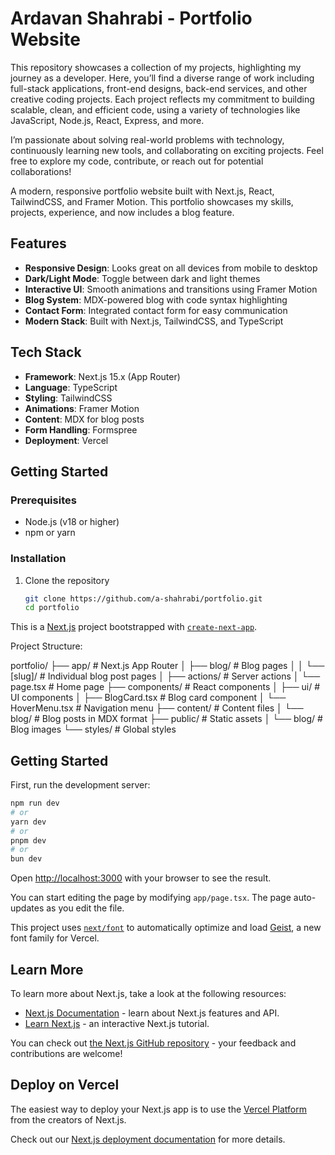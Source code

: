 # Ardavan Shahrabi - Portfolio Website

This repository showcases a collection of my projects, highlighting my journey as a developer. Here, you’ll find a diverse range of work including full-stack applications, front-end designs, back-end services, and other creative coding projects. Each project reflects my commitment to building scalable, clean, and efficient code, using a variety of technologies like JavaScript, Node.js, React, Express, and more.

I’m passionate about solving real-world problems with technology, continuously learning new tools, and collaborating on exciting projects. Feel free to explore my code, contribute, or reach out for potential collaborations!



A modern, responsive portfolio website built with Next.js, React, TailwindCSS, and Framer Motion. This portfolio showcases my skills, projects, experience, and now includes a blog feature.


## Features

- **Responsive Design**: Looks great on all devices from mobile to desktop
- **Dark/Light Mode**: Toggle between dark and light themes
- **Interactive UI**: Smooth animations and transitions using Framer Motion
- **Blog System**: MDX-powered blog with code syntax highlighting
- **Contact Form**: Integrated contact form for easy communication
- **Modern Stack**: Built with Next.js, TailwindCSS, and TypeScript

## Tech Stack

- **Framework**: Next.js 15.x (App Router)
- **Language**: TypeScript
- **Styling**: TailwindCSS
- **Animations**: Framer Motion
- **Content**: MDX for blog posts
- **Form Handling**: Formspree
- **Deployment**: Vercel

## Getting Started

### Prerequisites

- Node.js (v18 or higher)
- npm or yarn

### Installation

1. Clone the repository
   ```bash
   git clone https://github.com/a-shahrabi/portfolio.git
   cd portfolio
This is a [Next.js](https://nextjs.org) project bootstrapped with [`create-next-app`](https://nextjs.org/docs/app/api-reference/cli/create-next-app).

Project Structure:

portfolio/
├── app/                # Next.js App Router
│   ├── blog/           # Blog pages
│   │   └── [slug]/     # Individual blog post pages
│   ├── actions/        # Server actions
│   └── page.tsx        # Home page
├── components/         # React components
│   ├── ui/             # UI components
│   ├── BlogCard.tsx    # Blog card component
│   └── HoverMenu.tsx   # Navigation menu
├── content/            # Content files
│   └── blog/           # Blog posts in MDX format
├── public/             # Static assets
│   └── blog/           # Blog images
└── styles/             # Global styles

## Getting Started

First, run the development server:

```bash
npm run dev
# or
yarn dev
# or
pnpm dev
# or
bun dev
```

Open [http://localhost:3000](http://localhost:3000) with your browser to see the result.

You can start editing the page by modifying `app/page.tsx`. The page auto-updates as you edit the file.

This project uses [`next/font`](https://nextjs.org/docs/app/building-your-application/optimizing/fonts) to automatically optimize and load [Geist](https://vercel.com/font), a new font family for Vercel.

## Learn More

To learn more about Next.js, take a look at the following resources:

- [Next.js Documentation](https://nextjs.org/docs) - learn about Next.js features and API.
- [Learn Next.js](https://nextjs.org/learn) - an interactive Next.js tutorial.

You can check out [the Next.js GitHub repository](https://github.com/vercel/next.js) - your feedback and contributions are welcome!

## Deploy on Vercel

The easiest way to deploy your Next.js app is to use the [Vercel Platform](https://vercel.com/new?utm_medium=default-template&filter=next.js&utm_source=create-next-app&utm_campaign=create-next-app-readme) from the creators of Next.js.

Check out our [Next.js deployment documentation](https://nextjs.org/docs/app/building-your-application/deploying) for more details.
